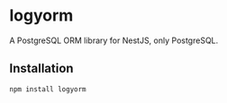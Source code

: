 # logyorm

A PostgreSQL ORM library for NestJS, only PostgreSQL.

## Installation

```bash
npm install logyorm
